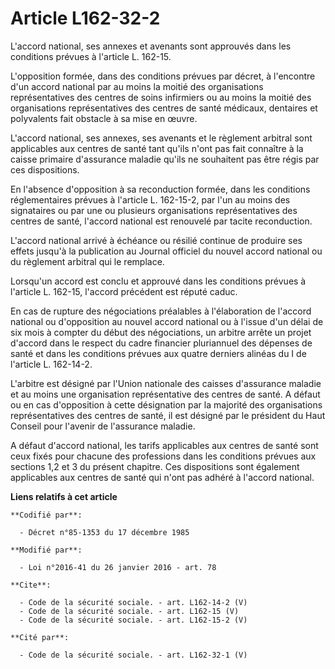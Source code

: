 # Article L162-32-2

L'accord national, ses annexes et avenants sont approuvés dans les conditions prévues à l'article L. 162-15. 

L'opposition formée, dans des conditions prévues par décret, à l'encontre d'un accord national par au moins la moitié des
organisations représentatives des centres de soins infirmiers ou au moins la moitié des organisations représentatives des
centres de santé médicaux, dentaires et polyvalents fait obstacle à sa mise en œuvre. 

L'accord national, ses annexes, ses avenants et le règlement arbitral sont applicables aux centres de santé tant qu'ils n'ont
pas fait connaître à la caisse primaire d'assurance maladie qu'ils ne souhaitent pas être régis par ces dispositions. 

En l'absence d'opposition à sa reconduction formée, dans les conditions réglementaires prévues à l'article L. 162-15-2, par
l'un au moins des signataires ou par une ou plusieurs organisations représentatives des centres de santé, l'accord national
est renouvelé par tacite reconduction. 

L'accord national arrivé à échéance ou résilié continue de produire ses effets jusqu'à la publication au Journal officiel du
nouvel accord national ou du règlement arbitral qui le remplace. 

Lorsqu'un accord est conclu et approuvé dans les conditions prévues à l'article L. 162-15, l'accord précédent est réputé
caduc. 

En cas de rupture des négociations préalables à l'élaboration de l'accord national ou d'opposition au nouvel accord national
ou à l'issue d'un délai de six mois à compter du début des négociations, un arbitre arrête un projet d'accord dans le respect
du cadre financier pluriannuel des dépenses de santé et dans les conditions prévues aux quatre derniers alinéas du I de
l'article L. 162-14-2. 

L'arbitre est désigné par l'Union nationale des caisses d'assurance maladie et au moins une organisation représentative des
centres de santé. A défaut ou en cas d'opposition à cette désignation par la majorité des organisations représentatives des
centres de santé, il est désigné par le président du Haut Conseil pour l'avenir de l'assurance maladie. 

A défaut d'accord national, les tarifs applicables aux centres de santé sont ceux fixés pour chacune des professions dans les
conditions prévues aux sections 1,2 et 3 du présent chapitre. Ces dispositions sont également applicables aux centres de
santé qui n'ont pas adhéré à l'accord national.

**Liens relatifs à cet article**

	**Codifié par**:

	  - Décret n°85-1353 du 17 décembre 1985

	**Modifié par**:

	  - Loi n°2016-41 du 26 janvier 2016 - art. 78

	**Cite**:

	  - Code de la sécurité sociale. - art. L162-14-2 (V)
	  - Code de la sécurité sociale. - art. L162-15 (V)
	  - Code de la sécurité sociale. - art. L162-15-2 (V)

	**Cité par**:

	  - Code de la sécurité sociale. - art. L162-32-1 (V)
